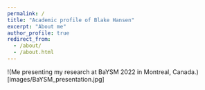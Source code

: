 ```yaml
---
permalink: /
title: "Academic profile of Blake Hansen"
excerpt: "About me"
author_profile: true
redirect_from: 
  - /about/
  - /about.html
---
```



!(Me presenting my research at BaYSM 2022 in Montreal, Canada.)[images/BaYSM_presentation.jpg]
